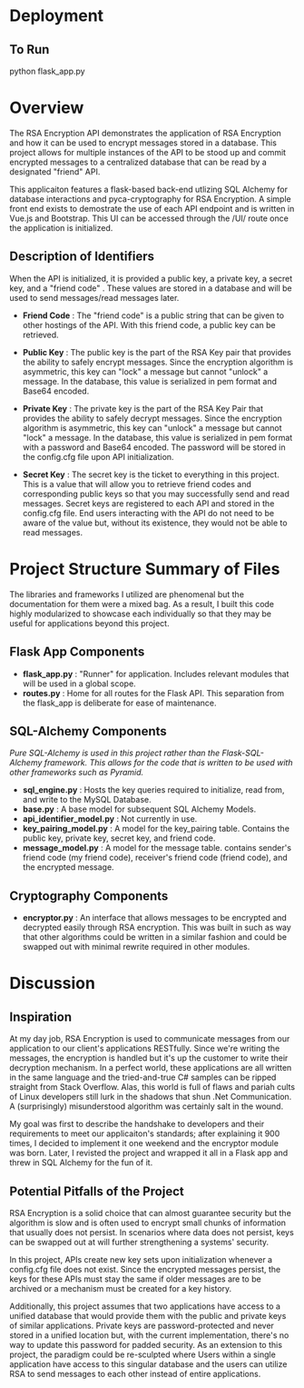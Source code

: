 # Deployment

To Run
---------
python flask_app.py


# Overview
The RSA Encryption API demonstrates the application of RSA Encryption and how it can be used to encrypt messages stored in a database. This project allows for multiple instances of the API to be stood up and commit encrypted messages to a centralized database that can be read by a designated "friend" API.

This applicaiton features a flask-based back-end utlizing SQL Alchemy for database interactions and pyca-cryptography for RSA Encryption. A simple front end exists to demostrate the use of each API endpoint and is written in Vue.js and Bootstrap. This UI can be accessed through the /UI/ route once the application is initialized.

Description of Identifiers
---------------------------
When the API is initialized, it is provided a public key, a private key, a secret key, and a "friend code" . These values are stored in a database and will be used to send messages/read messages later. 

* **Friend Code** : The "friend code" is a public string that can be given to other hostings of the API. With this friend code, a public key can be retrieved.

* **Public Key** : The public key is the part of the RSA Key pair that provides the ability to safely encrypt messages. Since the encryption algorithm is asymmetric, this key can "lock" a message but cannot "unlock" a message. In the database, this value is serialized in pem format and Base64 encoded.

* **Private Key** : The private key is the part of the RSA Key Pair that provides the ability to safely decrypt messages. Since the encryption algorithm is asymmetric, this key can "unlock" a message but cannot "lock" a message. In the database, this value is serialized in pem format with a password and Base64 encoded. The password will be stored in the config.cfg file upon API initialization.

* **Secret Key** : The secret key is the ticket to everything in this project. This is a value that will allow you to retrieve friend codes and corresponding public keys so that you may successfully send and read messages. Secret keys are registered to each API and stored in the config.cfg file. End users interacting with the API do not need to be aware of the value but, without its existence, they would not be able to read messages.


# Project Structure Summary of Files

The libraries and frameworks I utilized are phenomenal but the documentation for them were a mixed bag. As a result, I built this code highly modularized to showcase each individually so that they may be useful for applications beyond this project.

Flask App Components
---------------------
* **flask_app.py** : "Runner" for application. Includes relevant modules that will be used in a global scope.
* **routes.py** : Home for all routes for the Flask API. This separation from the flask_app is deliberate for ease of maintenance. 

SQL-Alchemy Components
------------------------
*Pure SQL-Alchemy is used in this project rather than the Flask-SQL-Alchemy framework. This allows for the code that is written to be used with other frameworks such as Pyramid.*

* **sql_engine.py** : Hosts the key queries required to initialize, read from, and write to the MySQL Database.
* **base.py** : A base model for subsequent SQL Alchemy Models.
* **api_identifier_model.py** : Not currently in use.
* **key_pairing_model.py** : A model for the key_pairing table. Contains the public key, private key, secret key, and friend code.
* **message_model.py** : A model for the message table. contains sender's friend code (my friend code), receiver's friend code (friend code), and the encrypted message.

Cryptography Components
------------------------
* **encryptor.py** : An interface that allows messages to be encrypted and decrypted easily through RSA encryption. This was built in such as way that other algorithms could be written in a similar fashion and could be swapped out with minimal rewrite required in other modules.

# Discussion

Inspiration
------------
At my day job, RSA Encryption is used to communicate messages from our application to our client's applications RESTfully. Since we're writing the messages, the encryption is handled but it's up the customer to write their decryption mechanism.  In a perfect world, these applications are all written in the same language and the tried-and-true C# samples can be ripped straight from Stack Overflow. Alas, this world is full of flaws and pariah cults of Linux developers still lurk in the shadows that shun .Net Communication. A (surprisingly) misunderstood algorithm was certainly salt in the wound.

My goal was first to describe the handshake to developers and their requirements to meet our applicaiton's standards; after explaining it 900 times, I decided to implement it one weekend and the encryptor module was born. Later, I revisted the project and wrapped it all in a Flask app and threw in SQL Alchemy for the fun of it.


Potential Pitfalls of the Project
----------------------------------

RSA Encryption is a solid choice that can almost guarantee security but the algorithm is slow and is often used to encrypt small chunks of information that usually does not persist. In scenarios where data does not persist, keys can be swapped out at will further strengthening a systems' security.

In this project, APIs create new key sets upon initialization whenever a config.cfg file does not exist. Since the encrypted messages persist, the keys for these APIs must stay the same if older messages are to be archived or a mechanism must be created for a key history.

Additionally, this project assumes that two applications have access to a unified database that would provide them with the public and private keys of similar applications. Private keys are password-protected and never stored in a unified location but, with the current implementation, there's no way to update this password for padded security. As an extension to this project, the paradigm could be re-sculpted where Users within a single application have access to this singular database and the users can utilize RSA to send messages to each other instead of entire applications.
